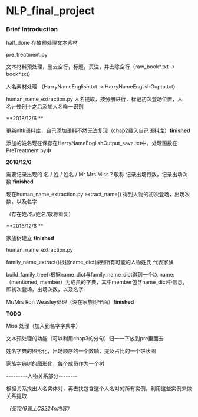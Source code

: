 # NLP_final_project

### Brief Introduction

half_done 存放预处理文本素材

pre_treatment.py 

文本材料预处理，删去空行，标题，页注，并去除空行（raw_book\*.txt -> book\*.txt）

人名素材处理 （HarryNameEnglish.txt -> HarryNameEnglishOuptu.txt）

human_name_extraction.py 人名提取，按分册进行，标记初次登场位置，人名~~，性别：~~之后添加人名唯一识别



**2018/12/6 **

更新nltk语料库，自己添加语料不然无法复现（chap2载入自己语料库）**finished**

添加的姓名现在保存在HarryNameEnglishOutput_save.txt中，处理函数在PreTreatment.py中



**2018/12/6**

需要记录出现的 名 / 姓 / 姓名 / Mr Mrs Miss？敬称 记录出场行数，记录出场次数 **finished**

现在human_name_extraction.py extract_name() 得到人物的初次登场，出场次数，以及名字

（存在姓/名/姓名/敬称重复）



**2018/12/6 **

家族树建立 **finished**

human_name_extraction.py 

family_name_extract()根据name_dict得到所有可能的人物姓氏 代表家族

build_family_tree()根据name_dict与family_name_dict得到一个以 name:（mentioned, member）为成员的字典，其中member包含name_dict中信息，即初次登场，出场次数，以及名字

Mr/Mrs Ron Weasley处理（没在家族树里面）**finished**



**TODO**

Miss 处理（加入到名字字典中）

文本预处理的功能（可以利用chap3的分句）归一一下放到pre里面去

姓名字典的图形化，出场顺序的一个数轴，提及占比的一个饼状图

家族字典树的图形化，每个成员作为一个树

---------人物关系部分--------

根据关系找出人名实体对，再去找包含这个人名对的所有实例，利用这些实例来做关系提取

<i>（见12/6课上CS224n内容）</i>
